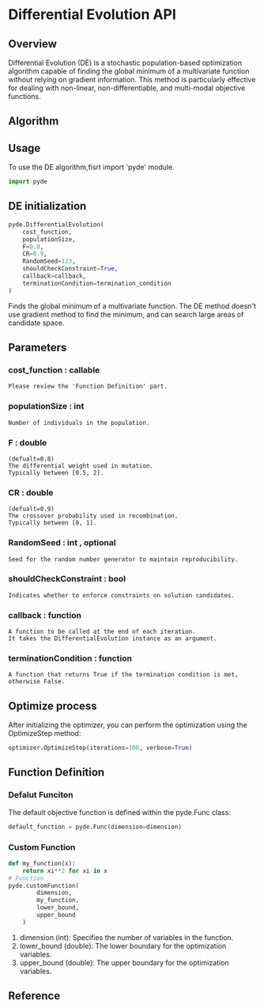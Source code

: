 # Differential Evolution API
## Overview
Differential Evolution (DE) is a stochastic population-based optimization algorithm capable of finding the global minimum of a multivariate function without relying on gradient information. This method is particularly effective for dealing with non-linear, non-differentiable, and multi-modal objective functions.

## **Algorithm**


## **Usage**
To use the DE algorithm,fisrt import 'pyde' module.
```python
import pyde
```

## **DE initialization**
```python
pyde.DifferentialEvolution(
    cost_function,
    populationSize,
    F=0.8,
    CR=0.9,
    RandomSeed=123,
    shouldCheckConstraint=True,
    callback=callback,
    terminationCondition=termination_condition
)
```
Finds the global minimum of a multivariate function.
The DE method doesn't use gradient method to find the
minimum, and can search large areas of candidate space.

## **Parameters**

### cost_function : callable
    Please review the 'Function Definition' part.


### populationSize : int 
    
    Number of individuals in the population.

### F : double
    (defualt=0.8)
    The differential weight used in mutation. 
    Typically between [0.5, 2].

### CR : double
    (defualt=0.9)
    The crossover probability used in recombination.
    Typically between [0, 1].

### RandomSeed : int , optional
    Seed for the random number generator to maintain reproducibility.

### shouldCheckConstraint : bool
    Indicates whether to enforce constraints on solution candidates.
### callback : function 
    A function to be called at the end of each iteration. 
    It takes the DifferentialEvolution instance as an argument.
### terminationCondition : function
    A function that returns True if the termination condition is met, otherwise False.

## **Optimize process**
After initializing the optimizer, you can perform the optimization using the OptimizeStep method:
```python
optimizer.OptimizeStep(iterations=100, verbose=True)
```
## **Function Definition**
### Defalut Funciton
The default objective function is defined within the pyde.Func class:
```python
default_function = pyde.Func(dimension=dimension)
```
### Custom Function
```python
def my_function(x):
    return xi**2 for xi in x
# Function 
pyde.customFunction(
        dimension,
        my_function,
        lower_bound,
        upper_bound
    )
```
1. dimension (int): Specifies the number of variables in the function.
2. lower_bound (double): The lower boundary for the optimization variables.
3. upper_bound (double): The upper boundary for the optimization variables.

## Reference
